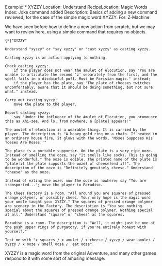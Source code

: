 Example: * XYZZY
Location: Understand
RecipeLocation: Magic Words
Index: Joke command added
Description: Basics of adding a new command reviewed, for the case of the simple magic word XYZZY.
For: Z-Machine

  
We have seen before how to define a new action from scratch, but we may want to review here, using a simple command that requires no objects.

  

``` inform7
{*}"XYZZY"

Understand "xyzzy" or "say xyzzy" or "cast xyzzy" as casting xyzzy.

Casting xyzzy is an action applying to nothing.

Check casting xyzzy:
	if the player does not wear the amulet of elocution, say "You are unable to articulate the second 'z' separately from the first, and the spell fails in a disdainful puff. Must be Parisian magic." instead;
	if the player has the plate, say "The plate of cheeses twitches uncomfortably, aware that it should be doing something, but not sure what." instead.

Carry out casting xyzzy:
	move the plate to the player.

Report casting xyzzy:
	say "Under the influence of the Amulet of Elocution, you pronounce this as Xhi-zee. And lo, from nowhere, a [plate] appears!"

The amulet of elocution is a wearable thing. It is carried by the player. The description is "A heavy gold ring on a chain. If heated in an ordinary house fire, it glows with the words, 'Moses Supposes His Toeses Are Roses.'"

The plate is a portable supporter. On the plate is a very ripe ooze. Instead of smelling the ooze, say "It smells like socks. This is going to be wonderful." The ooze is edible. The printed name of the plate is "plate[if the plate supports the ooze] of cheese[end if]". The description of the ooze is "Definitely genuinely cheese." Understand "cheese" as the ooze.

Instead of eating the ooze: now the ooze is nowhere; say "You are transported..."; move the player to Paradise.

The Cheez Factory is a room. "All around you are squares of pressed orange polymer, or possibly cheez. Your only hope is the magic word your uncle taught you: XYZZY." The squares of pressed orange polymer are scenery in the Factory. The description is "You see nothing special about the squares of pressed orange polymer. Nothing special at all." Understand "square" or "cheez" as the squares.

Paradise is a room. The description is "Well, it might just be one of the posh upper rings of purgatory, if you're entirely honest with yourself."

Test me with "x squares / x amulet / x cheese / xyzzy / wear amulet / xyzzy / x ooze / smell ooze /  eat ooze".
```

  
XYZZY is a magic word from the original Adventure, and many other games respond to it with some sort of amusing message.

